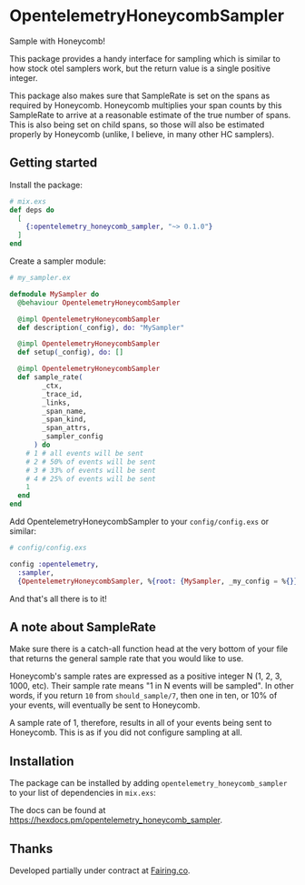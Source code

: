 # OpentelemetryHoneycombSampler

Sample with Honeycomb!

This package provides a handy interface for sampling which is similar to how stock otel samplers work, but the return value is a single positive integer.

This package also makes sure that SampleRate is set on the spans as required by Honeycomb. Honeycomb multiplies your span counts by this SampleRate to arrive at a reasonable estimate of the true number of spans. This is also being set on child spans, so those will also be estimated properly by Honeycomb (unlike, I believe, in many other HC samplers).

## Getting started

Install the package:

```elixir
# mix.exs
def deps do
  [
    {:opentelemetry_honeycomb_sampler, "~> 0.1.0"}
  ]
end
```

Create a sampler module:

```elixir
# my_sampler.ex

defmodule MySampler do
  @behaviour OpentelemetryHoneycombSampler

  @impl OpentelemetryHoneycombSampler
  def description(_config), do: "MySampler"

  @impl OpentelemetryHoneycombSampler
  def setup(_config), do: []

  @impl OpentelemetryHoneycombSampler
  def sample_rate(
        _ctx,
        _trace_id,
        _links,
        _span_name,
        _span_kind,
        _span_attrs,
        _sampler_config
      ) do
    # 1 # all events will be sent
    # 2 # 50% of events will be sent
    # 3 # 33% of events will be sent
    # 4 # 25% of events will be sent
    1
  end
end
```

Add OpentelemetryHoneycombSampler to your `config/config.exs` or similar:

```elixir
# config/config.exs

config :opentelemetry,
  :sampler,
  {OpentelemetryHoneycombSampler, %{root: {MySampler, _my_config = %{}}}}
```

And that's all there is to it!

## A note about SampleRate

Make sure there is a catch-all function head at the very bottom of your file that returns the general sample rate that you would like to use.

Honeycomb's sample rates are expressed as a positive integer N (1, 2, 3, 1000, etc). Their sample rate means "1 in N events will be sampled". In other words, if you return `10` from `should_sample/7`, then one in ten, or 10% of your events, will eventually be sent to Honeycomb.

A sample rate of 1, therefore, results in all of your events being sent to Honeycomb. This is as if you did not configure sampling at all.


## Installation

The package can be installed by adding `opentelemetry_honeycomb_sampler` to your list of dependencies in `mix.exs`:


The docs can be found at <https://hexdocs.pm/opentelemetry_honeycomb_sampler>.

## Thanks

Developed partially under contract at [Fairing.co](https://fairing.co).
